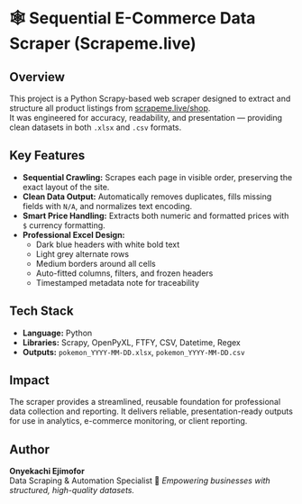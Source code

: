 # 🕸️ Sequential E-Commerce Data Scraper (Scrapeme.live)

## Overview
This project is a Python Scrapy-based web scraper designed to extract and structure all product listings from [scrapeme.live/shop](https://scrapeme.live/shop/).  
It was engineered for accuracy, readability, and presentation — providing clean datasets in both `.xlsx` and `.csv` formats.

## Key Features
- **Sequential Crawling:** Scrapes each page in visible order, preserving the exact layout of the site.  
- **Clean Data Output:** Automatically removes duplicates, fills missing fields with `N/A`, and normalizes text encoding.  
- **Smart Price Handling:** Extracts both numeric and formatted prices with `$` currency formatting.  
- **Professional Excel Design:**  
  - Dark blue headers with white bold text  
  - Light grey alternate rows  
  - Medium borders around all cells  
  - Auto-fitted columns, filters, and frozen headers  
  - Timestamped metadata note for traceability  

## Tech Stack
- **Language:** Python  
- **Libraries:** Scrapy, OpenPyXL, FTFY, CSV, Datetime, Regex  
- **Outputs:** `pokemon_YYYY-MM-DD.xlsx`, `pokemon_YYYY-MM-DD.csv`

## Impact
The scraper provides a streamlined, reusable foundation for professional data collection and reporting. It delivers reliable, presentation-ready outputs for use in analytics, e-commerce monitoring, or client reporting.

## Author
**Onyekachi Ejimofor**  
Data Scraping & Automation Specialist 
💼 *Empowering businesses with structured, high-quality datasets.*
